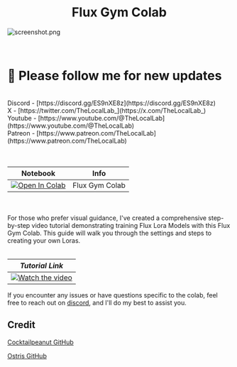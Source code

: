 <h1 align="center">Flux Gym Colab</h1>

![screenshot.png](screenshot.png) <br /> <br /> <br />

<h1>🐣 Please follow me for new updates</h1> <br /> 
Discord - [https://discord.gg/ES9nXE8z](https://discord.gg/ES9nXE8z) <br />
X - [https://twitter.com/TheLocalLab_](https://x.com/TheLocalLab_) <br />
Youtube - [https://www.youtube.com/@TheLocalLab](https://www.youtube.com/@TheLocalLab) <br />
Patreon - [https://www.patreon.com/TheLocalLab](https://www.patreon.com/TheLocalLab)<br /> <br /> <br />

| Notebook                                                                                                                                                                      | Info           |
| ----------------------------------------------------------------------------------------------------------------------------------------------------------------------------- | -------------- |
| [![Open In Colab](https://colab.research.google.com/assets/colab-badge.svg)](https://colab.research.google.com/drive/1bG2RmkOVLVFPGsEm1RQIn5zsk2t3NRWS#scrollTo=lU6VoX3zs66v) | Flux Gym Colab |

<br /> <br />For those who prefer visual guidance, I've created a comprehensive step-by-step video tutorial demonstrating training Flux Lora Models with this Flux Gym Colab. This guide will walk you through the settings and steps to creating your own Loras. <br /> <br />

|               **_Tutorial Link_**               |
| :---------------------------------------------: |
| [![Watch the video](https://img.youtube.com)]() |

If you encounter any issues or have questions specific to the colab, feel free to reach out on [discord](https://discord.gg/ES9nXE8z), and I'll do my best to assist you.

## Credit

[Cocktailpeanut GitHub](https://github.com/cocktailpeanut/fluxgym)

[Ostris GitHub](https://github.com/ostris/ai-toolkit)

